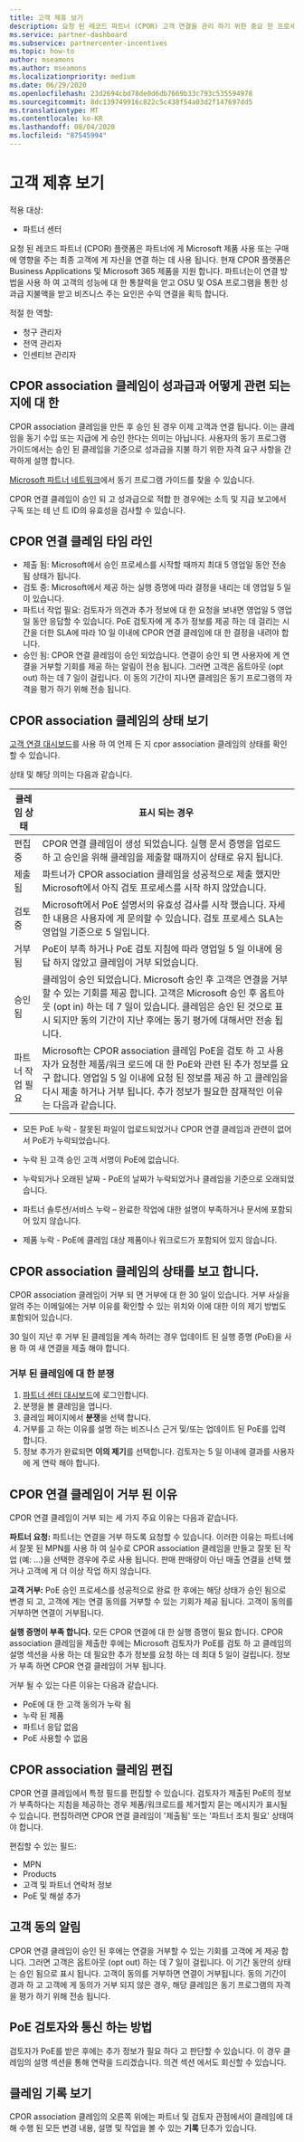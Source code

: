 ```yaml
---
title: 고객 제휴 보기
description: 요청 된 레코드 파트너 (CPOR) 고객 연결을 관리 하기 위한 중요 한 프로세스 및 타임 라인을 이해 합니다.
ms.service: partner-dashboard
ms.subservice: partnercenter-incentives
ms.topic: how-to
author: mseamons
ms.author: mseamons
ms.localizationpriority: medium
ms.date: 06/29/2020
ms.openlocfilehash: 23d2694cbd78de0d6db7669b33c793c535594978
ms.sourcegitcommit: 8dc139749916c822c5c438f54a03d2f147697dd5
ms.translationtype: MT
ms.contentlocale: ko-KR
ms.lasthandoff: 08/04/2020
ms.locfileid: "87545994"
---
```

# <a name="manage-customer-associations"></a>고객 제휴 보기

적용 대상:

- 파트너 센터

요청 된 레코드 파트너 (CPOR) 플랫폼은 파트너에 게 Microsoft 제품 사용 또는 구매에 영향을 주는 최종 고객에 게 자신을 연결 하는 데 사용 됩니다. 현재 CPOR 플랫폼은 Business Applications 및 Microsoft 365 제품을 지원 합니다. 파트너는이 연결 방법을 사용 하 여 고객의 성능에 대 한 통찰력을 얻고 OSU 및 OSA 프로그램을 통한 성과급 지불액을 받고 비즈니스 주는 요인은 수익 연결을 획득 합니다.  

적절 한 역할:

- 청구 관리자
- 전역 관리자
- 인센티브 관리자

## <a name="how-your-cpor-association-claim-relates-to-incentives"></a>CPOR association 클레임이 성과급과 어떻게 관련 되는지에 대 한

CPOR association 클레임을 만든 후 승인 된 경우 이제 고객과 연결 됩니다. 이는 클레임을 동기 수입 또는 지급에 게 승인 한다는 의미는 아닙니다. 사용자의 동기 프로그램 가이드에서는 승인 된 클레임을 기준으로 성과급을 지불 하기 위한 자격 요구 사항을 간략하게 설명 합니다.

[Microsoft 파트너 네트워크](https://aka.ms/partnerincentives)에서 동기 프로그램 가이드를 찾을 수 있습니다.

CPOR 연결 클레임이 승인 되 고 성과급으로 적합 한 경우에는 소득 및 지급 보고에서 구독 또는 테 넌 트 ID의 유효성을 검사할 수 있습니다. 

## <a name="cpor-association-claims-timeline"></a>CPOR 연결 클레임 타임 라인

- 제출 됨: Microsoft에서 승인 프로세스를 시작할 때까지 최대 5 영업일 동안 전송 됨 상태가 됩니다.
- 검토 중: Microsoft에서 제공 하는 실행 증명에 따라 결정을 내리는 데 영업일 5 일이 있습니다.
- 파트너 작업 필요: 검토자가 의견과 추가 정보에 대 한 요청을 보내면 영업일 5 영업일 동안 응답할 수 있습니다. PoE 검토자에 게 추가 정보를 제공 하는 데 걸리는 시간을 더한 SLA에 따라 10 일 이내에 CPOR 연결 클레임에 대 한 결정을 내려야 합니다.
- 승인 됨: CPOR 연결 클레임이 승인 되었습니다. 연결이 승인 되 면 사용자에 게 연결을 거부할 기회를 제공 하는 알림이 전송 됩니다. 그러면 고객은 옵트아웃 (opt out) 하는 데 7 일이 걸립니다. 이 동의 기간이 지나면 클레임은 동기 프로그램의 자격을 평가 하기 위해 전송 됩니다.

## <a name="view-the-status-of-your-cpor-association-claim"></a>CPOR association 클레임의 상태 보기

[고객 연결 대시보드](https://partner.microsoft.com/dashboard/incentives/claims/associations)를 사용 하 여 언제 든 지 cpor association 클레임의 상태를 확인할 수 있습니다.

상태 및 해당 의미는 다음과 같습니다.

| 클레임 상태 | 표시 되는 경우 |
| ------ | ----------- | 
|  편집 중  | CPOR 연결 클레임이 생성 되었습니다. 실행 문서 증명을 업로드 하 고 승인을 위해 클레임을 제출할 때까지이 상태로 유지 됩니다.   |
|  제출됨  | 파트너가 CPOR association 클레임을 성공적으로 제출 했지만 Microsoft에서 아직 검토 프로세스를 시작 하지 않았습니다.   |
|  검토 중  | Microsoft에서 PoE 설명서의 유효성 검사를 시작 했습니다. 자세한 내용은 사용자에 게 문의할 수 있습니다. 검토 프로세스 SLA는 영업일 기준으로 5 일입니다.  |
|  거부됨  | PoE이 부족 하거나 PoE 검토 지침에 따라 영업일 5 일 이내에 응답 하지 않았고 클레임이 거부 되었습니다.   |
|  승인됨  | 클레임이 승인 되었습니다. Microsoft 승인 후 고객은 연결을 거부할 수 있는 기회를 제공 합니다. 고객은 Microsoft 승인 후 옵트아웃 (opt in) 하는 데 7 일이 있습니다. 클레임은 승인 된 것으로 표시 되지만 동의 기간이 지난 후에는 동기 평가에 대해서만 전송 됩니다.   |
|  파트너 작업 필요  | Microsoft는 CPOR association 클레임 PoE을 검토 하 고 사용자가 요청한 제품/워크 로드에 대 한 PoE와 관련 된 추가 정보를 요구 합니다. 영업일 5 일 이내에 요청 된 정보를 제공 하 고 클레임을 다시 제출 하거나 거부 됩니다. 추가 정보가 필요한 잠재적인 이유는 다음과 같습니다.

- 모든 PoE 누락 - 잘못된 파일이 업로드되었거나 CPOR 연결 클레임과 관련이 없어서 PoE가 누락되었습니다.

- 누락 된 고객 승인 고객 서명이 PoE에 없습니다.

- 누락되거나 오래된 날짜 - PoE의 날짜가 누락되었거나 클레임을 기준으로 오래되었습니다.

- 파트너 솔루션/서비스 누락 – 완료한 작업에 대한 설명이 부족하거나 문서에 포함되어 있지 않습니다.

- 제품 누락 - PoE에 클레임 대상 제품이나 워크로드가 포함되어 있지 않습니다. 

## <a name="dispute-the-status-of-a-cpor-association-claim"></a>CPOR association 클레임의 상태를 보고 합니다.

CPOR association 클레임이 거부 되 면 거부에 대 한 30 일이 있습니다. 거부 사실을 알려 주는 이메일에는 거부 이유를 확인할 수 있는 위치와 이에 대한 이의 제기 방법도 포함되어 있습니다.  

30 일이 지난 후 거부 된 클레임을 계속 하려는 경우 업데이트 된 실행 증명 (PoE)을 사용 하 여 새 연결을 제출 해야 합니다. 

### <a name="to-dispute-a-rejected-claim"></a>거부 된 클레임에 대 한 분쟁

1. [파트너 센터 대시보드](https://partner.microsoft.com/dashboard/)에 로그인합니다.
2. 분쟁을 볼 클레임을 엽니다.
3. 클레임 페이지에서 **분쟁**을 선택 합니다.
4. 거부를 고 하는 이유를 설명 하는 비즈니스 근거 및/또는 업데이트 된 PoE를 입력 합니다.
5. 정보 추가가 완료되면 **이의 제기**를 선택합니다. 검토자는 5 일 이내에 결과를 사용자에 게 연락 해야 합니다.

## <a name="reasons-a-cpor-association-claim-is-rejected"></a>CPOR 연결 클레임이 거부 된 이유

CPOR 연결 클레임이 거부 되는 세 가지 주요 이유는 다음과 같습니다.

**파트너 요청:** 파트너는 연결을 거부 하도록 요청할 수 있습니다. 이러한 이유는 파트너에서 잘못 된 MPN를 사용 하 여 실수로 CPOR association 클레임을 만들고 잘못 된 작업 (예: ...)을 선택한 경우에 주로 사용 됩니다. 판매 판매량이 아닌 매출 연결을 선택 했거나 고객에 게 더 이상 작업 하지 않습니다.

**고객 거부:** PoE 승인 프로세스를 성공적으로 완료 한 후에는 해당 상태가 승인 됨으로 변경 되 고, 고객에 게는 연결 동의를 거부할 수 있는 기회가 제공 됩니다. 고객이 동의를 거부하면 연결이 거부됩니다.

**실행 증명이 부족 합니다.** 모든 CPOR 연결에 대 한 실행 증명이 필요 합니다. CPOR association 클레임을 제출한 후에는 Microsoft 검토자가 PoE를 검토 하 고 클레임의 설명 섹션을 사용 하는 데 필요한 추가 정보를 요청 하는 데 최대 5 일이 걸립니다. 정보가 부족 하면 CPOR 연결 클레임이 거부 됩니다.

거부 될 수 있는 다른 이유는 다음과 같습니다.

- PoE에 대 한 고객 동의가 누락 됨
- 누락 된 제품
- 파트너 응답 없음
- PoE 사용할 수 없음 

## <a name="edit-your-cpor-association-claim"></a>CPOR association 클레임 편집

CPOR 연결 클레임에서 특정 필드를 편집할 수 있습니다. 검토자가 제출된 PoE의 정보가 부족하다는 지침을 제공하는 경우 제품/워크로드를 제거할지 묻는 메시지가 표시될 수 있습니다. 편집하려면 CPOR 연결 클레임이 '제출됨' 또는 '파트너 조치 필요' 상태여야 합니다.

편집할 수 있는 필드:

- MPN
- Products
- 고객 및 파트너 연락처 정보
- PoE 및 해설 추가

## <a name="customer-consent-notification"></a>고객 동의 알림

CPOR 연결 클레임이 승인 된 후에는 연결을 거부할 수 있는 기회를 고객에 게 제공 합니다. 그러면 고객은 옵트아웃 (opt out) 하는 데 7 일이 걸립니다. 이 기간 동안의 상태는 승인 됨으로 표시 됩니다. 고객이 동의를 거부하면 연결이 거부됩니다. 동의 기간이 경과 하 고 고객에 게 동의가 거부 되지 않은 경우, 해당 클레임은 동기 프로그램의 자격을 평가 하기 위해 전송 됩니다.

## <a name="how-to-communicate-with-poe-reviewers"></a>PoE 검토자와 통신 하는 방법

검토자가 PoE를 받은 후에는 추가 정보가 필요 하다 고 판단할 수 있습니다. 이 경우 클레임의 설명 섹션을 통해 연락을 드리겠습니다. 의견 섹션 에서도 회신할 수 있습니다.

## <a name="view-claim-history"></a>클레임 기록 보기

CPOR association 클레임의 오른쪽 위에는 파트너 및 검토자 관점에서이 클레임에 대해 수행 된 모든 변경 내용, 설명 및 작업을 볼 수 있는 **기록** 단추가 있습니다.
